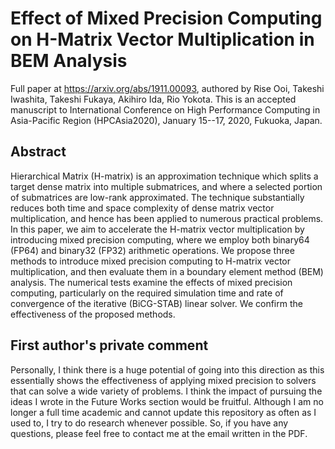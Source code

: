 # Effect of Mixed Precision Computing on H-Matrix Vector Multiplication in BEM Analysis

Full paper at https://arxiv.org/abs/1911.00093, authored by Rise Ooi, Takeshi Iwashita, Takeshi Fukaya, Akihiro Ida, Rio Yokota. This is an accepted manuscript to International Conference on High Performance Computing in Asia-Pacific Region (HPCAsia2020), January 15--17, 2020, Fukuoka, Japan.

## Abstract

Hierarchical Matrix (H-matrix) is an approximation technique which splits a target dense matrix into multiple submatrices, and where a selected portion of submatrices are low-rank approximated. The technique substantially reduces both time and space complexity of dense matrix vector multiplication, and hence has been applied to numerous practical problems.
In this paper, we aim to accelerate the H-matrix vector multiplication by introducing mixed precision computing, where we employ both binary64 (FP64) and binary32 (FP32) arithmetic operations. We propose three methods to introduce mixed precision computing to H-matrix vector multiplication, and then evaluate them in a boundary element method (BEM) analysis. The numerical tests examine the effects of mixed precision computing, particularly on the required simulation time and rate of convergence of the iterative (BiCG-STAB) linear solver. We confirm the effectiveness of the proposed methods.

## First author's private comment

Personally, I think there is a huge potential of going into this direction as this essentially shows the effectiveness of applying mixed precision to solvers that can solve a wide variety of problems. I think the impact of pursuing the ideas I wrote in the Future Works section would be fruitful. Although I am no longer a full time academic and cannot update this repository as often as I used to, I try to do research whenever possible. So, if you have any questions, please feel free to contact me at the email written in the PDF.
